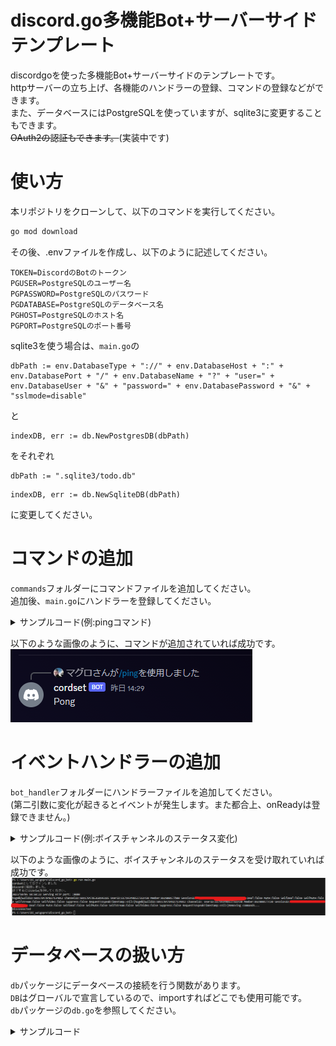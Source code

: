 # discord.go多機能Bot+サーバーサイドテンプレート
discordgoを使った多機能Bot+サーバーサイドのテンプレートです。  
httpサーバーの立ち上げ、各機能のハンドラーの登録、コマンドの登録などができます。  
また、データベースにはPostgreSQLを使っていますが、sqlite3に変更することもできます。  
~~OAuth2の認証もできます。~~(実装中です)
# 使い方
本リポジトリをクローンして、以下のコマンドを実行してください。
```bash
go mod download
```
その後、.envファイルを作成し、以下のように記述してください。
```env
TOKEN=DiscordのBotのトークン
PGUSER=PostgreSQLのユーザー名
PGPASSWORD=PostgreSQLのパスワード
PGDATABASE=PostgreSQLのデータベース名
PGHOST=PostgreSQLのホスト名
PGPORT=PostgreSQLのポート番号
```
sqlite3を使う場合は、```main.go```の
```env
dbPath := env.DatabaseType + "://" + env.DatabaseHost + ":" + env.DatabasePort + "/" + env.DatabaseName + "?" + "user=" + env.DatabaseUser + "&" + "password=" + env.DatabasePassword + "&" + "sslmode=disable"
```
と
```
indexDB, err := db.NewPostgresDB(dbPath)
```
をそれぞれ
```
dbPath := ".sqlite3/todo.db"
```
```
indexDB, err := db.NewSqliteDB(dbPath)
```
に変更してください。

# コマンドの追加
```commands```フォルダーにコマンドファイルを追加してください。  
追加後、```main.go```にハンドラーを登録してください。



<details>
<summary>サンプルコード(例:pingコマンド)</summary>
commands/ping.go

```go:ping.go
package commands

import (
	"fmt"

	"github.com/bwmarrin/discordgo"
	botHandler "github.com/maguro-alternative/discord_go_bot/bot_handler"
)

func PingCommand() *botHandler.Command {
	/*
		pingコマンドの定義

		コマンド名: ping
		説明: Pong!
		オプション: なし
	*/
	return &botHandler.Command{
		Name:        "ping",
		Description: "Pong!",
		Options:     []*discordgo.ApplicationCommandOption{},
		Executor:    handlePing,
	}
}

func handlePing(s *discordgo.Session, i *discordgo.InteractionCreate) {
	/*
		pingコマンドの実行

		コマンドの実行結果を返す
	*/
	if i.Interaction.ApplicationCommandData().Name == "ping" {
		if i.Interaction.GuildID == i.GuildID {
			err := s.InteractionRespond(i.Interaction, &discordgo.InteractionResponse{
				Type: discordgo.InteractionResponseChannelMessageWithSource,
				Data: &discordgo.InteractionResponseData{
					Content: "Pong",
				},
			})
			if err != nil {
				fmt.Printf("error responding to ping command: %v\n", err)
			}
		}
	}

}
```

main.go

```go:main.go
    // ハンドラーの登録
	botHandler.RegisterHandlers(discord)

	var commandHandlers []*botHandler.Handler
	// 所属しているサーバすべてにスラッシュコマンドを追加する
	// NewCommandHandlerの第二引数を空にすることで、グローバルでの使用を許可する
	commandHandler := botHandler.NewCommandHandler(discord, "")
	// 追加したいコマンドをここに追加
	commandHandler.CommandRegister(commands.PingCommand())  // pingコマンドの追加
	commandHandlers = append(commandHandlers, commandHandler)
```

</details>

以下のような画像のように、コマンドが追加されていれば成功です。
![](./image/pingtest.png)

# イベントハンドラーの追加
```bot_handler```フォルダーにハンドラーファイルを追加してください。  
(第二引数に変化が起きるとイベントが発生します。また都合上、onReadyは登録できません。)

<details>
<summary>サンプルコード(例:ボイスチャンネルのステータス変化)</summary>
bot_handler/vc_signal.go

```go:vc_signal.go
package botHandler

import (
	"fmt"

	"github.com/bwmarrin/discordgo"
)

func OnVoiceStateUpdate(s *discordgo.Session, vs *discordgo.VoiceStateUpdate ) {
    fmt.Print("hoge")
    fmt.Printf("%+v", vs.VoiceState)
}
```

bot_handler/handler.go

```go:handler.go
// ハンドラーの登録
func RegisterHandlers(s *discordgo.Session) {
	fmt.Println(s.State.User.Username + "としてログインしました")
	s.AddHandler(OnMessageCreate)
	s.AddHandler(OnVoiceStateUpdate)    // 追加
}

```
</details>

以下のような画像のように、ボイスチャンネルのステータスを受け取れていれば成功です。
![](./image/vcstatestest.png)

# データベースの扱い方
```db```パッケージにデータベースの接続を行う関数があります。  
```DB```はグローバルで宣言しているので、importすればどこでも使用可能です。  
```db```パッケージの```db.go```を参照してください。

<details>
<summary>サンプルコード</summary>

```db```フォルダ内の```schema.sql```は、データベース接続時に自動で実行されます。
(構文エラーがあると、接続自体ができなくなるので注意してください。)
```sql:schema.sql
CREATE TABLE IF NOT EXISTS todo (
	id SERIAL PRIMARY KEY,
	name TEXT NOT NULL,
	description TEXT NOT NULL,
	created_at TIMESTAMP NOT NULL DEFAULT CURRENT_TIMESTAMP,
	updated_at TIMESTAMP NOT NULL DEFAULT CURRENT_TIMESTAMP
);
```

```"github.com/maguro-alternative/discord_go_bot/db"```をimportすることで、ハンドラー内でもデータベースの操作が可能です。

```go:message_create.go
// messageCreate.go
package botHandler

import (
	"fmt"

    "github.com/maguro-alternative/discord_go_bot/db"

	"github.com/bwmarrin/discordgo"
)

func OnMessageCreate(s *discordgo.Session, m *discordgo.MessageCreate) {
    // メッセージが作成されたときに実行する処理
	//u := m.Author

    fmt.Println(m.Content)
    err := db.PingDB()
    if err != nil {
		fmt.Println(err)
	}
    table, err := db.TablesCheck()
	if err != nil {
		fmt.Println(err)
	}
    fmt.Println(table)

    if(m.Author.Bot == false){
        s.ChannelMessageSend(m.ChannelID, m.Content)
    }
}
```

</details>
